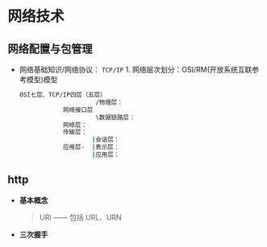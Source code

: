 # 网络技术

## 网络配置与包管理

- 网络基础知识/网络协议：
  			`TCP/IP`
  		1. 网络层次划分：OSI/RM(开放系统互联参考模型)模型
  	
  	```bash
  	OSI七层、TCP/IP四层（五层）
  						 /物理层：
  				网络接口层
  						 \数据链路层：
  				网络层：
  	            传输层：
  						|会话层：
  	            应用层-  |表示层：
  						|应用层：
  	```
  	
  	

## http

- **基本概念**

  > URI —— 包括 URL、URN

  > 

- **三次握手**

